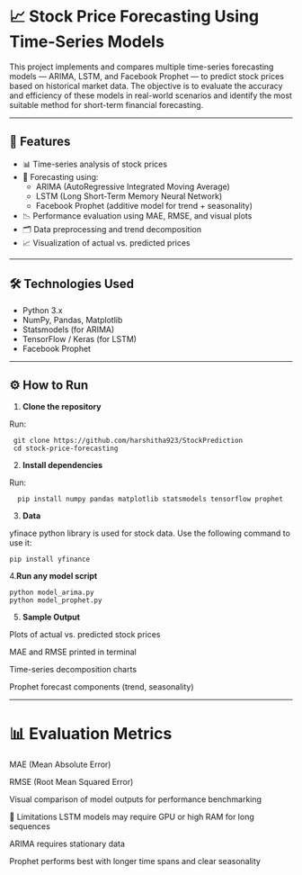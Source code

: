 # 📈 Stock Price Forecasting Using Time-Series Models

This project implements and compares multiple time-series forecasting models — ARIMA, LSTM, and Facebook Prophet — to predict stock prices based on historical market data. The objective is to evaluate the accuracy and efficiency of these models in real-world scenarios and identify the most suitable method for short-term financial forecasting.

---

## 🚀 Features

- 📊 Time-series analysis of stock prices
- 🧠 Forecasting using:
  - ARIMA (AutoRegressive Integrated Moving Average)
  - LSTM (Long Short-Term Memory Neural Network)
  - Facebook Prophet (additive model for trend + seasonality)
- 📉 Performance evaluation using MAE, RMSE, and visual plots
- 🗂️ Data preprocessing and trend decomposition
- 📈 Visualization of actual vs. predicted prices

---

## 🛠️ Technologies Used

- Python 3.x
- NumPy, Pandas, Matplotlib
- Statsmodels (for ARIMA)
- TensorFlow / Keras (for LSTM)
- Facebook Prophet

---

## ⚙️ How to Run

1. **Clone the repository**

Run:

     git clone https://github.com/harshitha923/StockPrediction
     cd stock-price-forecasting

2. **Install dependencies**

Run:

      pip install numpy pandas matplotlib statsmodels tensorflow prophet
3. **Data**

yfinace python library is used for stock data. Use the following command to use it:

    pip install yfinance

4.**Run any model script**

    python model_arima.py
    python model_prophet.py
    
5. **Sample Output**

Plots of actual vs. predicted stock prices

MAE and RMSE printed in terminal

Time-series decomposition charts

Prophet forecast components (trend, seasonality)

---

# 📊 Evaluation Metrics
MAE (Mean Absolute Error)

RMSE (Root Mean Squared Error)

Visual comparison of model outputs for performance benchmarking

📌 Limitations
LSTM models may require GPU or high RAM for long sequences

ARIMA requires stationary data

Prophet performs best with longer time spans and clear seasonality
